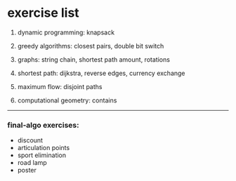 # exercise list

1. dynamic programming: knapsack

2. greedy algorithms: closest pairs, double bit switch

3. graphs: string chain, shortest path amount, rotations

4. shortest path: dijkstra, reverse edges, currency exchange

5. maximum flow: disjoint paths

6. computational geometry: contains

----------------------

### final-algo exercises: 

- discount
- articulation points
- sport elimination
- road lamp
- poster
